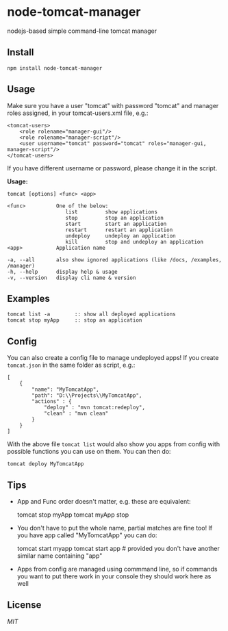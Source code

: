 node-tomcat-manager
===================
nodejs-based simple command-line tomcat manager


Install
-------

	npm install node-tomcat-manager
	

Usage
-----
Make sure you have a user "tomcat" with password "tomcat" and manager roles assigned, in your tomcat-users.xml file, e.g.:

	<tomcat-users>
		<role rolename="manager-gui"/>
		<role rolename="manager-script"/>
		<user username="tomcat" password="tomcat" roles="manager-gui, manager-script"/>
	</tomcat-users>

If you have different username or password, please change it in the script.

**Usage:**
	
    tomcat [options] <func> <app>
	
    <func>          One of the below:
                       list         show applications
                       stop         stop an application
                       start        start an application
                       restart      restart an application
                       undeploy     undeploy an application
                       kill         stop and undeploy an application
    <app>           Application name

    -a, --all       also show ignored applications (like /docs, /examples, /manager)
    -h, --help      display help & usage
    -v, --version   display cli name & version


Examples
--------
	tomcat list -a        :: show all deployed applications
	tomcat stop myApp     :: stop an application



Config
------
You can also create a config file to manage undeployed apps! If you create `tomcat.json` in the same folder as script, e.g.:

	[
		{
			"name": "MyTomcatApp",
			"path": "D:\\Projects\\MyTomcatApp",
			"actions" : {
				"deploy" : "mvn tomcat:redeploy",
				"clean" : "mvn clean"
			}
		}
	]

With the above file `tomcat list` would also show you apps from config with possible functions you can use on them. You can then do:

    tomcat deploy MyTomcatApp
	
	

Tips
----

 - App and Func order doesn't matter, e.g. these are equivalent:
  
    tomcat stop myApp
	tomcat myApp stop

 - You don't have to put the whole name, partial matches are fine too! If you have app called "MyTomcatApp" you can do:
 
    tomcat start myapp
	tomcat start app    # provided you don't have another similar name containing "app"
	
 - Apps from config are managed using commmand line, so if commands you want to put there work in your console they should work here as well
	
License
-------

*MIT*
